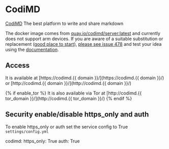 # CodiMD

[CodiMD](https://demo.codimd.org/) The best platform to write and share markdown

The docker image comes from [quay.io/codimd/server:latest](https://quay.io/repository/codimd/server?tag=latest&tab=tags)
and currently does not support arm devices.
If you are aware of a suitable substitution or replacement ([good place to start](https://hub.docker.com/search?q=codimd&type=image&architecture=arm%2Carm64)),
 [please see issue 478](https://github.com/VivumLaboratory/VivumLab/-/issues/478)
and test your idea using the [documentation](https://vivumlab.com/development/adding_services/).

## Access

It is available at [https://codimd.{{ domain }}/](https://codimd.{{ domain }}/) or [http://codimd.{{ domain }}/](http://codimd.{{ domain }}/)

{% if enable_tor %}
It is also available via Tor at [http://codimd.{{ tor_domain }}/](http://codimd.{{ tor_domain }}/)
{% endif %}

## Security enable/disable https_only and auth

To enable https_only or auth set the service config to True
`settings/config.yml`

codimd:
  https_only: True
  auth: True
